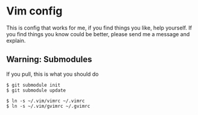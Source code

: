 # Vim config

This is config that works for me, if you find things you like, help yourself. If you find things you know could be better, please send me a message and explain.

## Warning: Submodules

If you pull, this is what you should do

    $ git submodule init
    $ git submodule update

    $ ln -s ~/.vim/vimrc ~/.vimrc
    $ ln -s ~/.vim/gvimrc ~/.gvimrc

